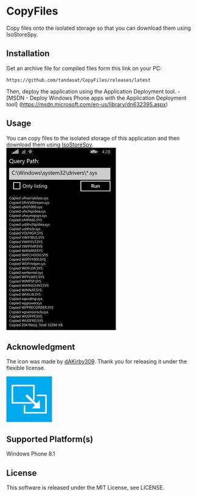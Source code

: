# CopyFiles
Copy files onto the isolated storage so that you can download them using IsoStoreSpy.

## Installation

Get an archive file for compiled files form this link on your PC:

    https://github.com/tandasat/CopyFiles/releases/latest

Then, deploy the application using the Application Deployment tool.
    - [MSDN - Deploy Windows Phone apps with the Application Deployment tool]
       (https://msdn.microsoft.com/en-us/library/dn632395.aspx)

## Usage

You can copy files to the isolated storage of this application and then download
them using [IsoStoreSpy](http://isostorespy.codeplex.com/).
![sample_output](/img/ss01.png)


## Acknowledgment
The icon was made by [dAKirby309](http://www.iconarchive.com/show/windows-8-metro-icons-by-dakirby309/Folders-OS-Exit-Full-Screen-Metro-icon.html). 
Thank you for releasing it under the flexible license.

![ICON](/img/120.png)


## Supported Platform(s)

Windows Phone 8.1

## License

This software is released under the MIT License, see LICENSE.
